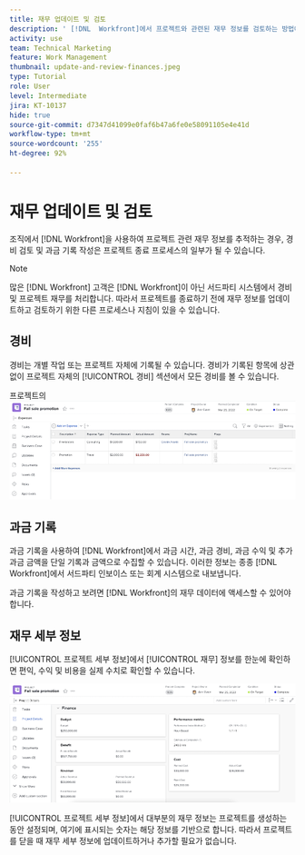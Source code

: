 ```yaml
---
title: 재무 업데이트 및 검토
description: ' [!DNL  Workfront]에서 프로젝트와 관련된 재무 정보를 검토하는 방법에 대해 알아봅니다.'
activity: use
team: Technical Marketing
feature: Work Management
thumbnail: update-and-review-finances.jpeg
type: Tutorial
role: User
level: Intermediate
jira: KT-10137
hide: true
source-git-commit: d7347d41099e0faf6b47a6fe0e58091105e4e41d
workflow-type: tm+mt
source-wordcount: '255'
ht-degree: 92%

---
```


# 재무 업데이트 및 검토

조직에서 [!DNL Workfront]을 사용하여 프로젝트 관련 재무 정보를 추적하는 경우, 경비 검토 및 과금 기록 작성은 프로젝트 종료 프로세스의 일부가 될 수 있습니다.

>[!NOTE]
>
>많은 [!DNL Workfront] 고객은 [!DNL Workfront]이 아닌 서드파티 시스템에서 경비 및 프로젝트 재무를 처리합니다. 따라서 프로젝트를 종료하기 전에 재무 정보를 업데이트하고 검토하기 위한 다른 프로세스나 지침이 있을 수 있습니다.


## 경비

경비는 개별 작업 또는 프로젝트 자체에 기록될 수 있습니다. 경비가 기록된 항목에 상관없이 프로젝트 자체의 [!UICONTROL 경비] 섹션에서 모든 경비를 볼 수 있습니다.

프로젝트의 ![[!UICONTROL 경비] 섹션](assets/expense-section.png)

## 과금 기록

과금 기록을 사용하여 [!DNL Workfront]에서 과금 시간, 과금 경비, 과금 수익 및 추가 과금 금액을 단일 기록과 금액으로 수집할 수 있습니다. 이러한 정보는 종종 [!DNL Workfront]에서 서드파티 인보이스 또는 회계 시스템으로 내보냅니다.

과금 기록을 작성하고 보려면 [!DNL Workfront]의 재무 데이터에 액세스할 수 있어야 합니다.

## 재무 세부 정보

[!UICONTROL 프로젝트 세부 정보]에서 [!UICONTROL 재무] 정보를 한눈에 확인하면 편익, 수익 및 비용을 실제 수치로 확인할 수 있습니다.

![프로젝트에서 [!UICONTROL 프로젝트 세부 정보] 창의 재무 섹션](assets/finance-section-project-details.png)

[!UICONTROL 프로젝트 세부 정보]에서 대부분의 재무 정보는 프로젝트를 생성하는 동안 설정되며, 여기에 표시되는 숫자는 해당 정보를 기반으로 합니다. 따라서 프로젝트를 닫을 때 재무 세부 정보에 업데이트하거나 추가할 필요가 없습니다.

<!---
learn more urls
Create billing records
Manage project expenses
Project finances
--->

